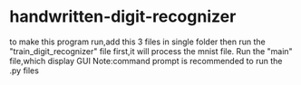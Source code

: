 # handwritten-digit-recognizer
to make this program run,add this 3 files in single folder
then run the "train_digit_recognizer" file first,it will process the mnist file.
Run the "main" file,which display GUI
Note:command prompt is recommended to run the .py files
